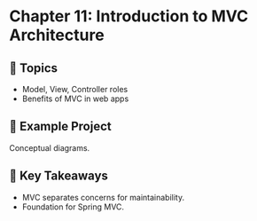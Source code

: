 # Chapter 11: Introduction to MVC Architecture

## 📖 Topics
- Model, View, Controller roles
- Benefits of MVC in web apps

## 🚀 Example Project
Conceptual diagrams.

## 📝 Key Takeaways
- MVC separates concerns for maintainability.
- Foundation for Spring MVC.